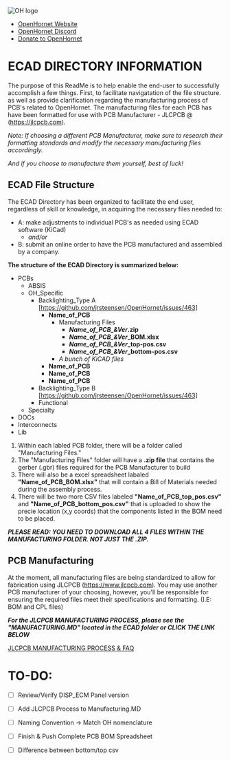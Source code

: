 ![OH logo](https://github.com/jrsteensen/OpenHornet/blob/master/images/Logo/open_hornet_horizontal_final.png)
* [OpenHornet Website](https://www.openhornet.com)
* [OpenHornet Discord](https://discord.gg/G5PA5ju)
* [Donate to OpenHornet](https://www.openhornet.com/campaigns/donate/)


# **ECAD DIRECTORY INFORMATION**

The purpose of this ReadMe is to help enable the end-user to successfully accomplish a few things.  First, to facilitate navigatation of the file structure. as well as provide clarification regarding the manufacturing process of PCB's related to OpenHornet.  The manufacturing files for each PCB has have been formatted for use with PCB Manufacturer - JLCPCB @ (https://jlcpcb.com). 

 _Note:  If choosing a different PCB Manufacturer, make sure to research their formatting standards and modify the necessary manufacturing files accordingly._

 _And if you choose to manufacture them yourself, best of luck!_


## **ECAD File Structure**

The ECAD Directory has been organized to facilitate the end user, regardless of skill or knowledge, in acquiring the necessary files needed to: 
* A: make adjustments to individual PCB's as needed using ECAD software (KiCad)
     * _and/or_
* B: submit an online order to have the PCB manufactured and assembled by a company.

**The structure of the ECAD Directory is summarized below:**
*   PCBs
     * ABSIS
     * OH_Specific
        * Backlighting_Type A [https://github.com/jrsteensen/OpenHornet/issues/463]
			* **Name_of_PCB**
			   * Manufacturing Files
			      * ***Name_of_PCB_&Ver*.zip**
			      * ***Name_of_PCB_&Ver*_BOM.xlsx**
				  * ***Name_of_PCB_&Ver*_top-pos.csv**
				  * ***Name_of_PCB_&Ver*_bottom-pos.csv**
			   * *A bunch of KiCAD files*
			* **Name_of_PCB**
			* **Name_of_PCB**
			* **Name_of_PCB**
	    * Backlighting_Type B [https://github.com/jrsteensen/OpenHornet/issues/463]
	    * Functional
     * Specialty
*  DOCs
*  Interconnects
*  Lib

1.  Within each labled PCB folder, there will be a folder called "Manufacturing Files." 
2. The "Manufacturing Files" folder will have a **.zip file** that contains the gerber (.gbr) files required for the PCB Manufacturer to build
3. There will also be a excel spreadsheet labaled **"Name_of_PCB_BOM.xlsx"** that will contain a Bill of Materials needed during the assembly process.
4. There will be two more CSV files labeled **"Name_of_PCB_top_pos.csv"** and **"Name_of_PCB_bottom_pos.csv"** that is uploaded to show the precie location (x,y coords) that the components listed in the BOM need to be placed.

***PLEASE READ:  YOU NEED TO DOWNLOAD ALL 4 FILES WITHIN THE MANUFACTURING FOLDER.  NOT JUST THE .ZIP.***


## **PCB Manufacturing**

At the moment, all manufacturing files are being standardized to allow for fabrication using JLCPCB (https://www.jlcpcb.com).  You may use another PCB manufacturer of your choosing, however, you'll be
responsible for ensuring the required files meet their specifications and formatting.  (I.E:  BOM and CPL files)

***For the JLCPCB MANUFACTURING PROCESS, please see the "MANUFACTURING.MD" located in the ECAD folder or CLICK THE LINK BELOW***

  [JLCPCB MANUFACTURING PROCESS & FAQ](MANUFACTURING.MD)

# TO-DO:

- [ ] Review/Verify DISP_ECM Panel version
- [ ] Add JLCPCB Process to Manufacturing.MD
- [ ] Naming Convention -> Match OH nomenclature
- [ ] Finish & Push Complete PCB BOM Spreadsheet
- [ ] Difference between bottom/top csv

